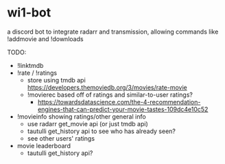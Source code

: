 # wi1-bot

a discord bot to integrate radarr and transmission, allowing commands like !addmovie and !downloads

TODO:

- !linktmdb
- !rate / !ratings
    - store using tmdb api https://developers.themoviedb.org/3/movies/rate-movie
    - !movierec based off of ratings and similar-to-user ratings?
        - https://towardsdatascience.com/the-4-recommendation-engines-that-can-predict-your-movie-tastes-109dc4e10c52
- !movieinfo showing ratings/other general info
    - use radarr get_movie api (or just tmdb api)
    - tautulli get_history api to see who has already seen?
    - see other users' ratings
- movie leaderboard
    - tautulli get_history api?
